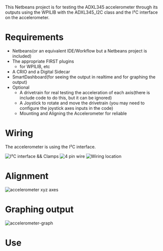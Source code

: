 This Netbeans project is for testing the ADXL345 accelerometer through its outputs using the WPILIB with the ADXL345_I2C class and the I²C interface on the accelerometer.

# Requirements

* Netbeans(or an equivalent IDE/Workflow but a Netbeans project is included)
* The appropriate FIRST plugins
    * for WPILIB, etc
* A CRIO and a Digital Sidecar
* SmartDashboard(for seeing the output in realtime and for graphing the output)
* Optional
    * A drivetrain for real testing the acceleration of each axis(there is include code to do this, but it can be ignored)
    * A Joystick to rotate and move the drivetrain (you may need to configure the joystick axes inputs in the code)
    * Mounting and Aligning the Accelerometer for reliable

# Wiring

The accelerometer is using the I²C interface. 

![I²C interface && Clamps](http://azrathud.com/data/accelerometer-images/clamp.png "Make sure the wires are clamped")
![4 pin wire](http://www.azrathud.com/data/accelerometer-images/wire.png "4 Pin Head")
![Wiring location](http://www.azrathud.com/data/accelerometer-images/sidecar.png "4 Pins")

# Alignment

![accelerometer xyz axes](http://www.azrathud.com/data/accelerometer-images/xyz.png "XYZ axes")

# Graphing output

![accelerometer-graph](http://azrathud.com/data/accelerometer-images/graph.png)

# Use
